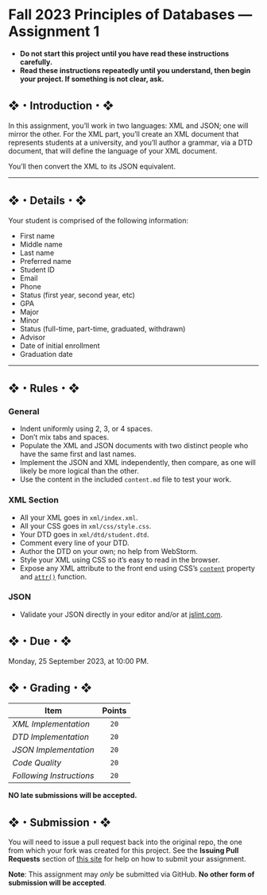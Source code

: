 # Fall 2023 Principles of Databases — Assignment 1

* **Do not start this project until you have read these instructions carefully.**
* **Read these instructions repeatedly until you understand, then begin your project. If something is not clear, ask.**

## ❖・Introduction・❖

In this assignment, you’ll work in two languages: XML and JSON; one will mirror the other. For the XML part, you’ll create an XML document that represents students at a university, and you’ll author a grammar, via a DTD document, that will define the language of your XML document.

You’ll then convert the XML to its JSON equivalent.

---

## ❖・Details・❖

Your student is comprised of the following information:

* First name
* Middle name
* Last name
* Preferred name
* Student ID
* Email
* Phone
* Status (first year, second year, etc)
* GPA
* Major
* Minor
* Status (full-time, part-time, graduated, withdrawn)
* Advisor
* Date of initial enrollment
* Graduation date

---

## ❖・Rules・❖

### General

* Indent uniformly using 2, 3, or 4 spaces.
* Don’t mix tabs and spaces.
* Populate the XML and JSON documents with two distinct people who have the same first and last names.
* Implement the JSON and XML independently, then compare, as one will likely be more logical than the other.
* Use the content in the included `content.md` file to test your work.

### XML Section

* All your XML goes in `xml/index.xml`.
* All your CSS goes in `xml/css/style.css`.
* Your DTD goes in `xml/dtd/student.dtd`.
* Comment every line of your DTD.
* Author the DTD on your own; no help from WebStorm.
* Style your XML using CSS so it’s easy to read in the browser.
* Expose any XML attribute to the front end using CSS’s [`content`](https://developer.mozilla.org/en-US/docs/Web/CSS/content) property and [`attr()`](https://developer.mozilla.org/en-US/docs/Web/CSS/attr) function.

### JSON

* Validate your JSON directly in your editor and/or at [jslint.com](http://jslint.com/).

## ❖・Due・❖

Monday, 25 September 2023, at 10:00 PM.

## ❖・Grading・❖

| Item                     | Points |
|--------------------------|:------:|
| *XML Implementation*     | `20`   |
| *DTD Implementation*     | `20`   |
| *JSON Implementation*    | `20`   |
| *Code Quality*           | `20`   |
| *Following Instructions* | `20`   |

**NO late submissions will be accepted.**

## ❖・Submission・❖

You will need to issue a pull request back into the original repo, the one from which your fork was created for this project. See the **Issuing Pull Requests** section of [this site](http://code-warrior.github.io/tutorials/git/github/index.html) for help on how to submit your assignment.

**Note**: This assignment may *only* be submitted via GitHub. **No other form of submission will be accepted**.

